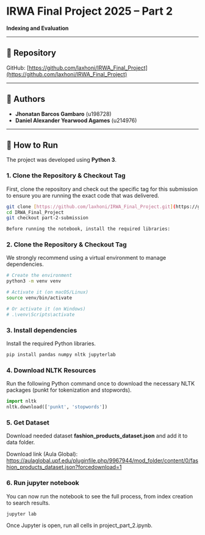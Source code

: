 # IRWA Final Project 2025 – Part 2  
**Indexing and Evaluation**

---

## 📁 Repository
GitHub: [https://github.com/laxhoni/IRWA_Final_Project](https://github.com/laxhoni/IRWA_Final_Project)  

---

## 👥 Authors
- **Jhonatan Barcos Gambaro** (u198728)  
- **Daniel Alexander Yearwood Agames** (u214976)

---

## 🧰 How to Run

The project was developed using **Python 3**.

### 1. Clone the Repository & Checkout Tag
First, clone the repository and check out the specific tag for this submission to ensure you are running the exact code that was delivered.

```bash
git clone [https://github.com/laxhoni/IRWA_Final_Project.git](https://github.com/laxhoni/IRWA_Final_Project.git)
cd IRWA_Final_Project
git checkout part-2-submission

Before running the notebook, install the required libraries:
```
### 2. Clone the Repository & Checkout Tag
We strongly recommend using a virtual environment to manage dependencies.

```bash
# Create the environment
python3 -m venv venv

# Activate it (on macOS/Linux)
source venv/bin/activate

# Or activate it (on Windows)
# .\venv\Scripts\activate

```
### 3. Install dependencies
Install the required Python libraries.

```bash
pip install pandas numpy nltk jupyterlab
```

### 4. Download NLTK Resources
Run the following Python command once to download the necessary NLTK packages (punkt for tokenization and stopwords).

```python
import nltk
nltk.download(['punkt', 'stopwords'])
```

### 5. Get Dataset
Download needed dataset **fashion_products_dataset.json** and add it to data folder.

Download link (Aula Global): https://aulaglobal.upf.edu/pluginfile.php/9967944/mod_folder/content/0/fashion_products_dataset.json?forcedownload=1

### 6. Run jupyter notebook
You can now run the notebook to see the full process, from index creation to search results.
```bash
jupyter lab
```
Once Jupyter is open, run all cells in project_part_2.ipynb.




